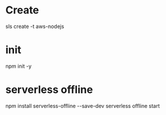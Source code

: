 # Create
sls create -t aws-nodejs

# init
npm init -y

# serverless offline
npm install serverless-offline --save-dev
serverless offline start
